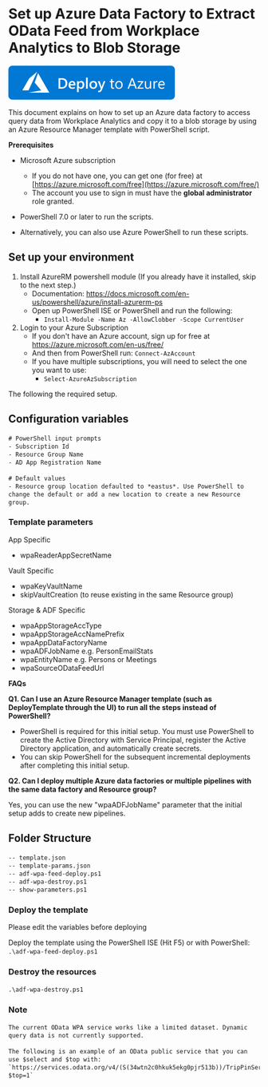 # Set up Azure Data Factory to Extract OData Feed from Workplace Analytics to Blob Storage

[![Deploy to Azure](https://raw.githubusercontent.com/Azure/azure-quickstart-templates/master/1-CONTRIBUTION-GUIDE/images/deploytoazure.svg?sanitize=true)](https://portal.azure.com/#create/Microsoft.Template/uri/https%3A%2F%2Fraw.githubusercontent.com%2Fnk-gears%2Fwpa-adf-blob-feed%2Fmaster%2Ftemplate.json)


This document explains on how to set up an Azure data factory to access query data from Workplace Analytics and copy it to a blob storage by using an Azure Resource Manager template with PowerShell script.

**Prerequisites**

- Microsoft Azure subscription
  - If you do not have one, you can get one (for free) at [https://azure.microsoft.com/free](https://azure.microsoft.com/free/)
  - The account you use to sign in must have the **global administrator** role granted.

- PowerShell 7.0 or later to run the scripts.
- Alternatively, you can also use Azure PowerShell to run these scripts.

## Set up your environment

1. Install AzureRM powershell module (If you already have it installed, skip to the next step.)
   - Documentation: https://docs.microsoft.com/en-us/powershell/azure/install-azurerm-ps
   - Open up PowerShell ISE or PowerShell and run the following:
     - `Install-Module -Name Az -AllowClobber -Scope CurrentUser`
2. Login to your Azure Subscription
   - If you don't have an Azure account, sign up for free at https://azure.microsoft.com/en-us/free/
   - And then from PowerShell run: `Connect-AzAccount`
   - If you have multiple subscriptions, you will need to select the one you want to use:
     - `Select-AzureAzSubscription`

The following the required setup.

## Configuration variables

```
# PowerShell input prompts
- Subscription Id 
- Resource Group Name
- AD App Registration Name

# Default values
- Resource group location defaulted to *eastus*. Use PowerShell to change the default or add a new location to create a new Resource group. 

```

### Template parameters

App Specific
- wpaReaderAppSecretName

Vault Specific
- wpaKeyVaultName
- skipVaultCreation (to reuse existing in the same Resource group)

Storage & ADF Specific
- wpaAppStorageAccType
- wpaAppStorageAccNamePrefix
- wpaAppDataFactoryName
- wpaADFJobName   e.g. PersonEmailStats
- wpaEntityName   e.g. Persons or Meetings
- wpaSourceODataFeedUrl

**FAQs**

**Q1. Can I use an Azure Resource Manager template (such as DeployTemplate through the UI) to run all the steps instead of PowerShell?**

- PowerShell is required for this initial setup. You must use PowerShell to create the Active Directory with Service Principal, register the Active Directory application, and automatically create secrets.
- You can skip PowerShell for the subsequent incremental deployments after completing this initial setup.

**Q2. Can I deploy multiple Azure data factories or multiple pipelines with the same data factory and Resource group?**

Yes, you can use the new "wpaADFJobName" parameter that the initial setup adds to create new pipelines.

## Folder Structure

```
-- template.json
-- template-params.json
-- adf-wpa-feed-deploy.ps1
-- adf-wpa-destroy.ps1
-- show-parameters.ps1

```

### Deploy the template

Please edit the variables before deploying

Deploy the template using the PowerShell ISE (Hit F5) or with PowerShell: 
`.\adf-wpa-feed-deploy.ps1`

### Destroy the resources

`.\adf-wpa-destroy.ps1`

### Note

```
The current OData WPA service works like a limited dataset. Dynamic query data is not currently supported.

The following is an example of an OData public service that you can use $select and $top with: 
`https://services.odata.org/v4/(S(34wtn2c0hkuk5ekg0pjr513b))/TripPinServiceRW/People?$top=1` 

```


